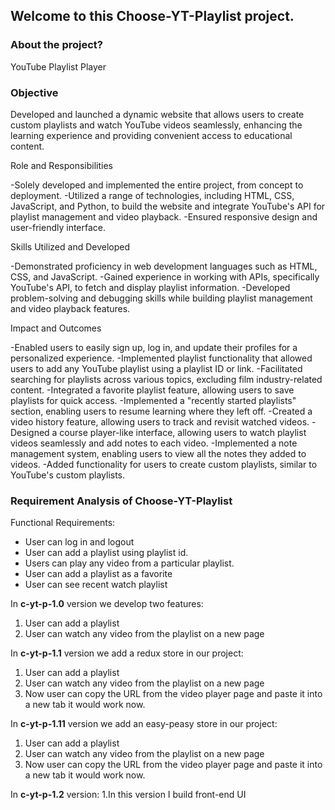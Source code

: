 ## Welcome to this Choose-YT-Playlist project. 

### About the project?
 YouTube Playlist Player
### Objective
Developed and launched a dynamic website that allows users to create custom playlists and watch YouTube videos seamlessly, enhancing the learning experience and providing convenient access to educational content.

Role and Responsibilities

  -Solely developed and implemented the entire project, from concept to deployment.
  -Utilized a range of technologies, including HTML, CSS, JavaScript, and Python, to build the website and integrate YouTube's API for       playlist management and video playback.
  -Ensured responsive design and user-friendly interface.

Skills Utilized and Developed

  -Demonstrated proficiency in web development languages such as HTML, CSS, and JavaScript.
  -Gained experience in working with APIs, specifically YouTube's API, to fetch and display playlist information.
  -Developed problem-solving and debugging skills while building playlist management and video playback features.

Impact and Outcomes

  -Enabled users to easily sign up, log in, and update their profiles for a personalized experience.
  -Implemented playlist functionality that allowed users to add any YouTube playlist using a playlist ID or link.
  -Facilitated searching for playlists across various topics, excluding film industry-related content.
  -Integrated a favorite playlist feature, allowing users to save playlists for quick access.
  -Implemented a "recently started playlists" section, enabling users to resume learning where they left off.
  -Created a video history feature, allowing users to track and revisit watched videos.
  -Designed a course player-like interface, allowing users to watch playlist videos seamlessly and add notes to each video.
  -Implemented a note management system, enabling users to view all the notes they added to videos.
  -Added functionality for users to create custom playlists, similar to YouTube's custom playlists.

### Requirement Analysis of Choose-YT-Playlist 

Functional Requirements:
 - User can log in and logout
 - User can add a playlist using playlist id.
 - Users can play any video from a particular playlist.
 - User can add a playlist as a favorite
 - User can see recent watch playlist 

In **c-yt-p-1.0** version we develop two features:
 1. User can add a playlist
 2. User can watch any video from the playlist on a new page  

In **c-yt-p-1.1** version we add a redux store in our project:
 1. User can add a playlist
 2. User can watch any video from the playlist on a new page 
 3. Now user can copy the URL from the video player page and paste it into a new tab it would work now.

In **c-yt-p-1.11** version we add an easy-peasy store in our project:
 1. User can add a playlist
 2. User can watch any video from the playlist on a new page 
 3. Now user can copy the URL from the video player page and paste it into a new tab it would work now.

In **c-yt-p-1.2** version:
 1.In this version I build front-end UI
